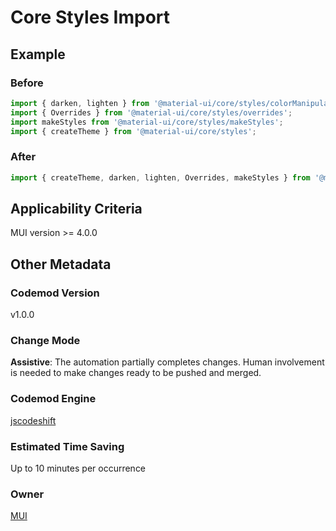 # Core Styles Import

## Example

### Before

```ts
import { darken, lighten } from '@material-ui/core/styles/colorManipulator';
import { Overrides } from '@material-ui/core/styles/overrides';
import makeStyles from '@material-ui/core/styles/makeStyles';
import { createTheme } from '@material-ui/core/styles';
```

### After

```ts
import { createTheme, darken, lighten, Overrides, makeStyles } from '@material-ui/core/styles';
```

## Applicability Criteria

MUI version >= 4.0.0

## Other Metadata

### Codemod Version

v1.0.0

### Change Mode

**Assistive**: The automation partially completes changes. Human involvement is needed to make changes ready to be pushed and merged.

### **Codemod Engine**

[jscodeshift](https://github.com/facebook/jscodeshift)

### Estimated Time Saving

Up to 10 minutes per occurrence

### Owner

[MUI](https://github.com/mui/material-ui)